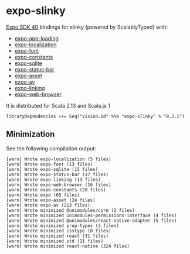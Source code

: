 # expo-slinky
[Expo SDK 40](https://dev.to/expo/expo-sdk-40-is-now-available-1lm8) bindings for slinky (powered by ScalablyTyped) with:
 * [expo-app-loading](https://docs.expo.io/versions/v40.0.0/sdk/app-loading/)
 * [expo-localization](https://docs.expo.io/versions/v40.0.0/sdk/localization/)
 * [expo-font](https://docs.expo.io/versions/v40.0.0/sdk/font/)
 * [expo-constants](https://docs.expo.io/versions/v40.0.0/sdk/constants/)
 * [expo-sqlite](https://docs.expo.io/versions/v40.0.0/sdk/sqlite/)
 * [expo-status-bar](https://docs.expo.io/versions/v40.0.0/sdk/status-bar/)
 * [expo-asset](https://docs.expo.io/versions/v40.0.0/sdk/asset/)
 * [expo-av](https://docs.expo.io/versions/v40.0.0/sdk/audio/)
 * [expo-linking](https://docs.expo.io/workflow/linking/)
 * [expo-web-browser](https://docs.expo.io/versions/v40.0.0/sdk/webbrowser/)

It is distributed for Scala 2.13 and Scala.js 1

```
libraryDependencies ++= Seq("vision.id" %%% "expo-slinky" % "0.2.1") 
```

## Minimization

See the following compilation output:

```
[warn] Wrote expo-localization (5 files)
[warn] Wrote expo-font (13 files)
[warn] Wrote expo-sqlite (15 files)
[warn] Wrote expo-status-bar (17 files)
[warn] Wrote expo-linking (13 files)
[warn] Wrote expo-web-browser (16 files)
[warn] Wrote expo-constants (20 files)
[warn] Wrote expo (65 files)
[warn] Wrote expo-asset (24 files)
[warn] Wrote expo-av (213 files)
[warn] Wrote minimized @unimodules/core (2 files)
[warn] Wrote minimized unimodules-permissions-interface (4 files)
[warn] Wrote minimized @unimodules/react-native-adapter (5 files)
[warn] Wrote minimized prop-types (3 files)
[warn] Wrote minimized csstype (0 files)
[warn] Wrote minimized react (31 files)
[warn] Wrote minimized std (11 files)
[warn] Wrote minimized react-native (324 files)
```